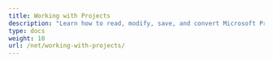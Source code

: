 ```yaml
---
title: Working with Projects
description: "Learn how to read, modify, save, and convert Microsoft Project MPP/XML files, edit properties of the tasks, resource, and resource assignments using Aspose.Tasks for .NET."
type: docs
weight: 10
url: /net/working-with-projects/
---
```

